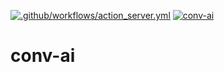 [![.github/workflows/action_server.yml](https://github.com/olahsymbo/conv-ai/actions/workflows/action_server.yml/badge.svg)](https://github.com/olahsymbo/conv-ai/actions/workflows/action_server.yml)
[![conv-ai](https://github.com/olahsymbo/conv-ai/actions/workflows/github-ci.yml/badge.svg)](https://github.com/olahsymbo/conv-ai/actions/workflows/github-ci.yml)

# conv-ai
